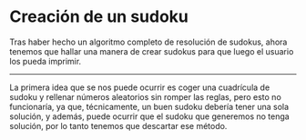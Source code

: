 #  Creación de un sudoku
Tras haber hecho un algoritmo completo de resolución de sudokus, ahora tenemos que hallar una  manera de crear sudokus para que luego el usuario los pueda imprimir.
___

La primera idea que se nos puede ocurrir es coger una cuadrícula de sudoku y rellenar números aleatorios sin romper las reglas, pero esto no funcionaría, ya que, técnicamente, un buen sudoku debería tener una sola solución, y además, puede ocurrir que el sudoku que generemos no tenga solución, por lo tanto tenemos que descartar ese método.